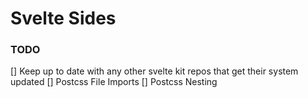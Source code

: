 # Svelte Sides

### TODO
[] Keep up to date with any other svelte kit repos that get their system updated
[] Postcss File Imports
[] Postcss Nesting
